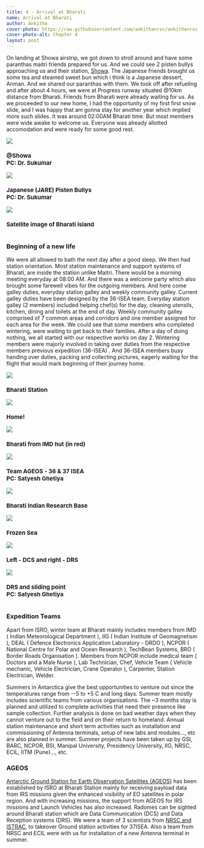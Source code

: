 ```yaml
---
title: 4 - Arrival at Bharati
name: Arrival at Bharati
author: Ankitha
cover-photo: https://raw.githubusercontent.com/ankithanrsc/ankithanrsc.github.io/master/assets/images/ch4/ch4cover.JPG
cover-photo-alt: Chapter 4
layout: post
---
```


<p>On landing at Showa airstrip, we got down to stroll around and have some paranthas maitri friends prepared for us. And we could see 2 pisten bullys approaching us and their station, <a href="https://en.wikipedia.org/wiki/Showa_Station_(Antarctica)">Showa</a>. The Japanese friends brought us some tea and steamed sweet bun which i think is a Japanese dessert, Anman. And we shared our paranthas with them. We took off after refueling and after about 4 hours, we were at Progress runway situated @10km distance from Bharati. Friends from Bharati were already waiting for us. As we proceeded to our new home, I had the opportunity of my first first snow slide, and I was happy that am gonna stay for another year which implied more such slides. It was around 02:00AM Bharati time. But most members were wide awake to welcome us. Everyone was already allotted accomodation and were ready for some good rest.</p>

<div class="row"> 
  <div class="column">
    <img src="https://raw.githubusercontent.com/ankithanrsc/ankithanrsc.github.io/master/assets/images/ch4/1.JPG">
      <h3 style="font-size:15px;">@Showa <br> PC: Dr. Sukumar</h3>
  </div>
  <div class="column">
    <img src="https://raw.githubusercontent.com/ankithanrsc/ankithanrsc.github.io/master/assets/images/ch4/2.JPG">
      <h3 style="font-size:15px;">Japanese (JARE) Pisten Bullys<br> PC: Dr. Sukumar</h3>
  </div> 
  <div class="column">
    <img src="https://raw.githubusercontent.com/ankithanrsc/ankithanrsc.github.io/master/assets/images/ch4/3.JPG">
      <h3 style="font-size:15px;">Satellite image of Bharati island</h3>
  </div>
</div>
<p></p>

<h3>Beginning of a new life</h3>
<p>We were all allowed to bath the next day after a good sleep. We then had station orientation. Most station maintenance and support systems of Bharati, are inside the station unlike Maitri. There would be a morning meeting everyday at 08:00 AM. And there was a welcome party which also brought some farewell vibes for the outgoing members. And here come galley duties, everyday station galley and weekly community galley. Current galley duties have been designed by the 36-ISEA team. Everyday station galley (2 members) included helping chef(s) for the day, cleaning utensils, kitchen, dining and toilets at the end of day. Weekly community galley comprised of 7 common areas and corridors and one member assigned for each area for the week. We could see that some members who completed wintering, were waiting to get back to their families. After a day of doing nothing, we all started with our respective works on day 2. Wintering members were majorly involved in taking over duties from the respective members previous expedition (36-ISEA) . And 36-ISEA members busy handing over duties, packing and collecting pictures, eagerly waiting for the flight that would mark beginning of their journey home.</p>

<div class="row"> 
  <div class="column">
    <img src="https://raw.githubusercontent.com/ankithanrsc/ankithanrsc.github.io/master/assets/images/ch4/4.JPG">
      <h3 style="font-size:15px;">Bharati Station</h3>
    <img src="https://raw.githubusercontent.com/ankithanrsc/ankithanrsc.github.io/master/assets/images/ch4/9.JPG">
      <h3 style="font-size:15px;">Home!</h3>
  </div>
  <div class="column">
    <img src="https://raw.githubusercontent.com/ankithanrsc/ankithanrsc.github.io/master/assets/images/ch4/5.JPG">
      <h3 style="font-size:15px;">Bharati from IMD hut (in red)</h3>
    <img src="https://raw.githubusercontent.com/ankithanrsc/ankithanrsc.github.io/master/assets/images/ch4/10.JPG">
      <h3 style="font-size:15px;">Team AGEOS - 36 &amp; 37 ISEA<br> PC: Satyesh Ghetiya</h3>
  </div> 
  <div class="column">
    <img src="https://raw.githubusercontent.com/ankithanrsc/ankithanrsc.github.io/master/assets/images/ch4/7.JPG">
      <h3 style="font-size:15px;">Bharati Indian Research Base</h3>
    <img src="https://raw.githubusercontent.com/ankithanrsc/ankithanrsc.github.io/master/assets/images/ch4/11.JPG">
      <h3 style="font-size:15px;">Frozen Sea</h3>
  </div>
  <div class="column">
    <img src="https://raw.githubusercontent.com/ankithanrsc/ankithanrsc.github.io/master/assets/images/ch4/8.JPG">
      <h3 style="font-size:15px;">Left - DCS and right - DRS</h3>
    <img src="https://raw.githubusercontent.com/ankithanrsc/ankithanrsc.github.io/master/assets/images/ch4/12.JPG">
      <h3 style="font-size:15px;">DRS and sliding point <br> PC: Satyesh Ghetiya</h3>
  </div>
</div>
<p></p>

<h3>Expedition Teams</h3>
<p>Apart from ISRO, winter team at Bharati mainly includes members from IMD ( Indian Meteorological Department ), IIG ( Indian Institute of Geomagnetism ), DEAL ( Defence Electronics Application Laboratory - DRDO ), NCPOR ( National Centre for Polar and Ocean Research ), TechBean Systems, BRO ( Border Roads Organisation ). Members from NCPOR include medical team ( Doctors and a Male Nurse ), Lab Technician, Chef, Vehicle Team ( Vehicle mechanic, Vehicle Electrician, Crane Operator ), Carpenter, Station Electrician, Welder.</p>

<p>Summers in Antarctica give the best opportunities to venture out since the temperatures range from --5 to +5 C and long days. Summer team mostly includes scientific teams from various organisations. The ~3 months stay is planned and utilized to complete activities that need their presence like sample collection. Further analysis is done on bad weather days when they cannot venture out to the field and on their return to homeland. Annual station maintenance and short term activities such as installation and commissioning of Antenna terminals, setup of new labs and modules..., etc are also planned in summer. Summer projects have been taken up by GSI, BARC, NCPOR, BSI, Manipal University, Presidency University, IIG, NRSC, ECIL, IITM (Pune)..., etc.</p>

<h3>AGEOS</h3>
<p><a href="https://www.isro.gov.in/antarctica-ground-station-earth-observation-satellites-ageos">Antarctic Ground Station for Earth Observation Satellites (AGEOS)</a> has been established by ISRO at Bharati Station mainly for receiving payload data from IRS missions given the enhanced visibility of EO satellites in polar region. And with increasing missions, the support from AGEOS for IRS missions and Launch Vehicles has also increased. Radomes can be sighted around Bharati station which are Data Communication (DCS) and Data Reception systems (DRS). We were a team of 3 scientists from <a href="https://www.isro.gov.in/about-isro/isro-centres">NRSC and ISTRAC</a>, to takeover Ground station activities for 37ISEA. Also a team from NRSC and ECIL were with us for installation of a new Antenna terminal in summer.</p>